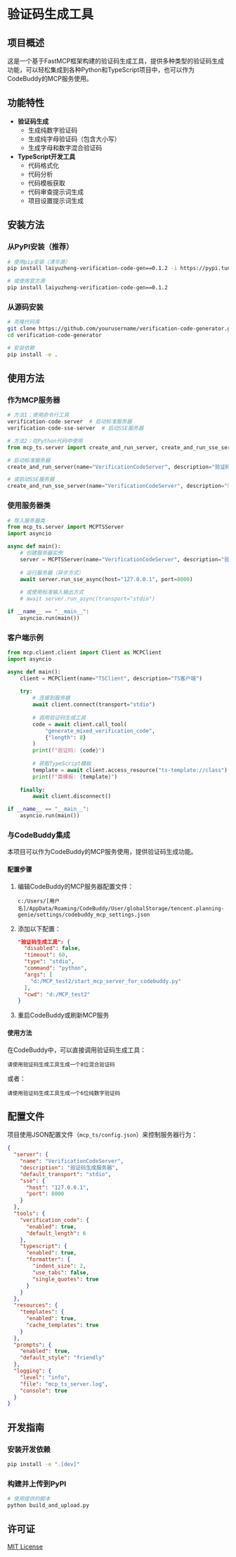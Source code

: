 # 验证码生成工具

## 项目概述
这是一个基于FastMCP框架构建的验证码生成工具，提供多种类型的验证码生成功能，可以轻松集成到各种Python和TypeScript项目中，也可以作为CodeBuddy的MCP服务使用。

## 功能特性
- **验证码生成**
  - 生成纯数字验证码
  - 生成纯字母验证码（包含大小写）
  - 生成字母和数字混合验证码
- **TypeScript开发工具**
  - 代码格式化
  - 代码分析
  - 代码模板获取
  - 代码审查提示词生成
  - 项目设置提示词生成

## 安装方法

### 从PyPI安装（推荐）
```bash
# 使用pip安装（清华源）
pip install laiyuzheng-verification-code-gen==0.1.2 -i https://pypi.tuna.tsinghua.edu.cn/simple

# 或使用官方源
pip install laiyuzheng-verification-code-gen==0.1.2
```

### 从源码安装
```bash
# 克隆代码库
git clone https://github.com/yourusername/verification-code-generator.git
cd verification-code-generator

# 安装依赖
pip install -e .
```

## 使用方法

### 作为MCP服务器
```python
# 方法1：使用命令行工具
verification-code-server  # 启动标准服务器
verification-code-sse-server  # 启动SSE服务器

# 方法2：在Python代码中使用
from mcp_ts.server import create_and_run_server, create_and_run_sse_server

# 启动标准服务器
create_and_run_server(name="VerificationCodeServer", description="验证码生成服务器")

# 或启动SSE服务器
create_and_run_sse_server(name="VerificationCodeServer", description="验证码生成服务器", port=8080)
```

### 使用服务器类
```python
# 导入服务器类
from mcp_ts.server import MCPTSServer
import asyncio

async def main():
    # 创建服务器实例
    server = MCPTSServer(name="VerificationCodeServer", description="验证码生成服务器")
    
    # 运行服务器（异步方式）
    await server.run_sse_async(host="127.0.0.1", port=8000)
    
    # 或使用标准输入输出方式
    # await server.run_async(transport="stdio")

if __name__ == "__main__":
    asyncio.run(main())
```

### 客户端示例
```python
from mcp.client.client import Client as MCPClient
import asyncio

async def main():
    client = MCPClient(name="TSClient", description="TS客户端")
    
    try:
        # 连接到服务器
        await client.connect(transport="stdio")
        
        # 调用验证码生成工具
        code = await client.call_tool(
            "generate_mixed_verification_code",
            {"length": 8}
        )
        print(f"验证码: {code}")
        
        # 获取TypeScript模板
        template = await client.access_resource("ts-template://class")
        print(f"类模板: {template}")
        
    finally:
        await client.disconnect()

if __name__ == "__main__":
    asyncio.run(main())
```

### 与CodeBuddy集成
本项目可以作为CodeBuddy的MCP服务使用，提供验证码生成功能。

#### 配置步骤
1. 编辑CodeBuddy的MCP服务器配置文件：
   ```
   c:/Users/[用户名]/AppData/Roaming/CodeBuddy/User/globalStorage/tencent.planning-genie/settings/codebuddy_mcp_settings.json
   ```

2. 添加以下配置：
   ```json
   "验证码生成工具": {
     "disabled": false,
     "timeout": 60,
     "type": "stdio",
     "command": "python",
     "args": [
       "d:/MCP_test2/start_mcp_server_for_codebuddy.py"
     ],
     "cwd": "d:/MCP_test2"
   }
   ```

3. 重启CodeBuddy或刷新MCP服务

#### 使用方法
在CodeBuddy中，可以直接调用验证码生成工具：

```
请使用验证码生成工具生成一个8位混合验证码
```

或者：

```
请使用验证码生成工具生成一个6位纯数字验证码
```

## 配置文件
项目使用JSON配置文件（`mcp_ts/config.json`）来控制服务器行为：

```json
{
  "server": {
    "name": "VerificationCodeServer",
    "description": "验证码生成服务器",
    "default_transport": "stdio",
    "sse": {
      "host": "127.0.0.1",
      "port": 8000
    }
  },
  "tools": {
    "verification_code": {
      "enabled": true,
      "default_length": 6
    },
    "typescript": {
      "enabled": true,
      "formatter": {
        "indent_size": 2,
        "use_tabs": false,
        "single_quotes": true
      }
    }
  },
  "resources": {
    "templates": {
      "enabled": true,
      "cache_templates": true
    }
  },
  "prompts": {
    "enabled": true,
    "default_style": "friendly"
  },
  "logging": {
    "level": "info",
    "file": "mcp_ts_server.log",
    "console": true
  }
}
```

## 开发指南

### 安装开发依赖
```bash
pip install -e ".[dev]"
```

### 构建并上传到PyPI
```bash
# 使用提供的脚本
python build_and_upload.py
```

## 许可证
[MIT License](LICENSE)
